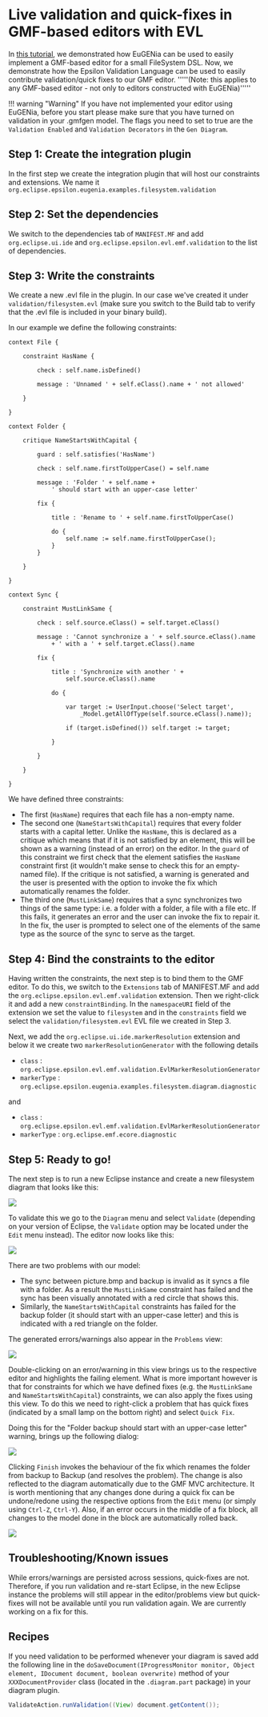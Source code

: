 # Live validation and quick-fixes in GMF-based editors with EVL
In [this tutorial](../eugenia-gmf-tutorial/), we demonstrated how EuGENia can be used to easily implement a GMF-based editor for a small FileSystem DSL. Now, we demonstrate how the Epsilon Validation Language can be used to easily contribute validation/quick fixes to our GMF editor. '''''(Note: this applies to any GMF-based editor - not only to editors constructed with EuGENia)'''''

!!! warning "Warning"
	If you have not implemented your editor using EuGENia, before you start please make sure that you have turned on validation in your .gmfgen model. The flags you need to set to true are the `Validation Enabled` and `Validation Decorators` in the `Gen Diagram`.

## Step 1: Create the integration plugin
In the first step we create the integration plugin that will host our constraints and extensions. We name it `org.eclipse.epsilon.eugenia.examples.filesystem.validation`

## Step 2: Set the dependencies
We switch to the dependencies tab of `MANIFEST.MF` and add `org.eclipse.ui.ide` and `org.eclipse.epsilon.evl.emf.validation` to the list of dependencies.

## Step 3: Write the constraints
We create a new .evl file in the plugin. In our case we've created it under `validation/filesystem.evl` (make sure you switch to the Build tab to verify that the .evl file is included in your binary build).

In our example we define the following constraints:

```evl
context File {

	constraint HasName {

		check : self.name.isDefined()

		message : 'Unnamed ' + self.eClass().name + ' not allowed'

	}

}

context Folder {

	critique NameStartsWithCapital {

		guard : self.satisfies('HasName')

		check : self.name.firstToUpperCase() = self.name

		message : 'Folder ' + self.name +
			' should start with an upper-case letter'

		fix {

			title : 'Rename to ' + self.name.firstToUpperCase()

			do {
				self.name := self.name.firstToUpperCase();
			}
		}

	}

}

context Sync {

	constraint MustLinkSame {

		check : self.source.eClass() = self.target.eClass()

		message : 'Cannot synchronize a ' + self.source.eClass().name
			+ ' with a ' + self.target.eClass().name

		fix {

			title : 'Synchronize with another ' +
				self.source.eClass().name

			do {

				var target := UserInput.choose('Select target',
					_Model.getAllOfType(self.source.eClass().name));

				if (target.isDefined()) self.target := target;

			}

		}

	}

}
```

We have defined three constraints:

* The first (`HasName`) requires that each file has a non-empty name.
* The second one (`NameStartsWithCapital`) requires that every folder starts with a capital letter. Unlike the `HasName`, this is declared as a critique which means that if it is not satisfied by an element, this will be shown as a warning (instead of an error) on the editor. In the `guard` of this constraint we first check that the element satisfies the `HasName` constraint first (it wouldn't make sense to check this for an empty-named file). If the critique is not satisfied, a warning is generated and the user is presented with the option to invoke the fix which automatically renames the folder.
* The third one (`MustLinkSame`) requires that a sync synchronizes two things of the same type: i.e. a folder with a folder, a file with a file etc. If this fails, it generates an error and the user can invoke the fix to repair it. In the fix, the user is prompted to select one of the elements of the same type as the source of the sync to serve as the target.

## Step 4: Bind the constraints to the editor
Having written the constraints, the next step is to bind them to the GMF editor. To do this, we switch to the `Extensions` tab of MANIFEST.MF and add the `org.eclipse.epsilon.evl.emf.validation` extension. Then we right-click it and add a new `constraintBinding`. In the `namespaceURI` field of the extension we set the value to `filesystem` and in the `constraints` field we select the `validation/filesystem.evl` EVL file we created in Step 3.

Next, we add the `org.eclipse.ui.ide.markerResolution` extension and below it we create two `markerResolutionGenerator` with the following details

* `class` : `org.eclipse.epsilon.evl.emf.validation.EvlMarkerResolutionGenerator`
* `markerType` : `org.eclipse.epsilon.eugenia.examples.filesystem.diagram.diagnostic`

and

* `class` : `org.eclipse.epsilon.evl.emf.validation.EvlMarkerResolutionGenerator`
* `markerType` : `org.eclipse.emf.ecore.diagnostic`

## Step 5: Ready to go!
The next step is to run a new Eclipse instance and create a new filesystem diagram that looks like this:

![](Filesystemwitherrors.png)

To validate this we go to the `Diagram` menu and select `Validate` (depending on your version of Eclipse, the `Validate` option may be located under the `Edit` menu instead). The editor now looks like this:

![](Filesystemwitherrorshighlighted.png)

There are two problems with our model:

* The sync between picture.bmp and backup is invalid as it syncs a file with a folder. As a result the `MustLinkSame` constraint has failed and the sync has been visually annotated with a red circle that shows this.
* Similarly, the `NameStartsWithCapital` constraints has failed for the backup folder (it should start with an upper-case letter) and this is indicated with a red triangle on the folder.

The generated errors/warnings also appear in the `Problems` view:

![](Problemsview.png)

Double-clicking on an error/warning in this view brings us to the respective editor and highlights the failing element. What is more important however is that for constraints for which we have defined fixes (e.g. the `MustLinkSame` and `NameStartsWithCapital`) constraints, we can also apply the fixes using this view. To do this we need to right-click a problem that has quick fixes (indicated by a small lamp on the bottom right) and select `Quick Fix`.

Doing this for the "Folder backup should start with an upper-case letter" warning, brings up the following dialog:

![](Quickfix.png)

Clicking `Finish` invokes the behaviour of the fix which renames the folder from backup to Backup (and resolves the problem). The change is also reflected to the diagram automatically due to the GMF MVC architecture. It is worth mentioning that any changes done during a quick fix can be undone/redone using the respective options from the `Edit` menu (or simply using `Ctrl-Z`, `Ctrl-Y`). Also, if an error occurs in the middle of a fix block, all changes to the model done in the block are automatically rolled back.

![](Afterquickfix.png)

## Troubleshooting/Known issues
While errors/warnings are persisted across sessions, quick-fixes are not. Therefore, if you run validation and re-start Eclipse, in the new Eclipse instance the problems will still appear in the editor/problems view but quick-fixes will not be available until you run validation again. We are currently working on a fix for this.

## Recipes
If you need validation to be performed whenever your diagram is saved add the following line in the `doSaveDocument(IProgressMonitor monitor, Object element, IDocument document, boolean overwrite)` method of your `XXXDocumentProvider` class (located in the `.diagram.part` package) in your diagram plugin.

```java
ValidateAction.runValidation((View) document.getContent());
```
